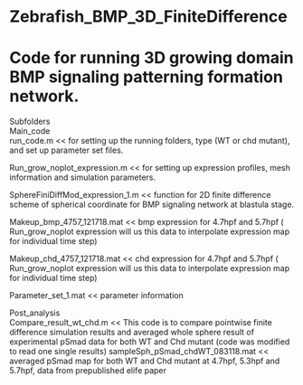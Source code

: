 # Zebrafish_BMP_3D_FiniteDifference
# Code for running 3D growing domain BMP signaling patterning formation network. 

Subfolders \
Main_code \
run_code.m << for setting up the running folders, type (WT or chd mutant), and set up parameter set files.

Run_grow_noplot_expression.m << for setting up expression profiles, mesh information and simulation parameters.

SphereFiniDiffMod_expression_1.m << function for 2D finite difference scheme of spherical coordinate for BMP signaling network at blastula stage.

Makeup_bmp_4757_121718.mat << bmp expression for 4.7hpf and 5.7hpf ( Run_grow_noplot expression will us this data to interpolate expression map for individual time step)

Makeup_chd_4757_121718.mat << chd expression for 4.7hpf and 5.7hpf ( Run_grow_noplot expression will us this data to interpolate expression map for individual time step)

Parameter_set_1.mat << parameter  information 

Post_analysis \
Compare_result_wt_chd.m << This code is to compare pointwise finite difference simulation results and averaged whole sphere result of experimental pSmad data for both WT and Chd mutant (code was modified to read one single results)
sampleSph_pSmad_chdWT_083118.mat << averaged pSmad map for both WT and Chd mutant at 4.7hpf, 5.3hpf and 5.7hpf, data from prepublished elife paper
